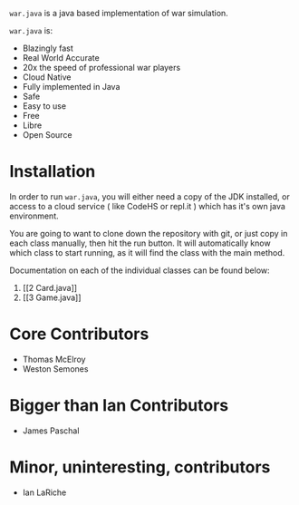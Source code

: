 `war.java` is a java based implementation of war simulation.

`war.java` is:
* Blazingly fast
* Real World Accurate
* 20x the speed of professional war players
* Cloud Native
* Fully implemented in Java
* Safe
* Easy to use 
* Free
* Libre
* Open Source



# Installation
In order to run `war.java`, you will either need a copy of the JDK installed, or access to a cloud service  ( like CodeHS or repl.it ) which has it's own java environment. 

You are going to want to clone down the repository with git, or just copy in each class manually, then hit the run button. It will automatically know which class to start running, as it will find the class with the main method.


Documentation on each of the individual classes can be found below:
1. [[2 Card.java]]
2. [[3 Game.java]]


# Core Contributors
* Thomas McElroy
* Weston Semones


# Bigger than Ian Contributors
* James Paschal

# Minor, uninteresting, contributors
* Ian LaRiche

